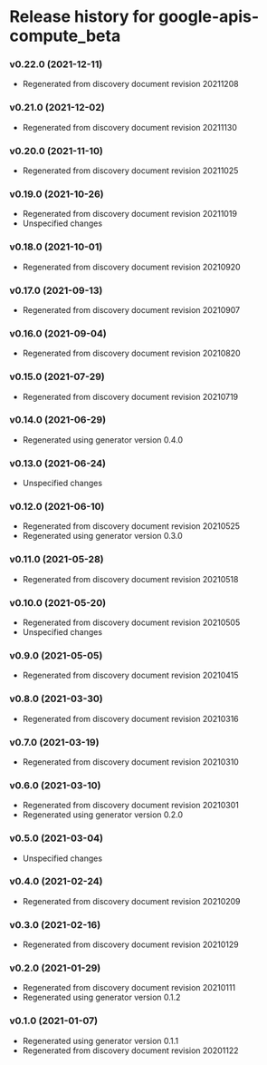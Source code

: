 # Release history for google-apis-compute_beta

### v0.22.0 (2021-12-11)

* Regenerated from discovery document revision 20211208

### v0.21.0 (2021-12-02)

* Regenerated from discovery document revision 20211130

### v0.20.0 (2021-11-10)

* Regenerated from discovery document revision 20211025

### v0.19.0 (2021-10-26)

* Regenerated from discovery document revision 20211019
* Unspecified changes

### v0.18.0 (2021-10-01)

* Regenerated from discovery document revision 20210920

### v0.17.0 (2021-09-13)

* Regenerated from discovery document revision 20210907

### v0.16.0 (2021-09-04)

* Regenerated from discovery document revision 20210820

### v0.15.0 (2021-07-29)

* Regenerated from discovery document revision 20210719

### v0.14.0 (2021-06-29)

* Regenerated using generator version 0.4.0

### v0.13.0 (2021-06-24)

* Unspecified changes

### v0.12.0 (2021-06-10)

* Regenerated from discovery document revision 20210525
* Regenerated using generator version 0.3.0

### v0.11.0 (2021-05-28)

* Regenerated from discovery document revision 20210518

### v0.10.0 (2021-05-20)

* Regenerated from discovery document revision 20210505
* Unspecified changes

### v0.9.0 (2021-05-05)

* Regenerated from discovery document revision 20210415

### v0.8.0 (2021-03-30)

* Regenerated from discovery document revision 20210316

### v0.7.0 (2021-03-19)

* Regenerated from discovery document revision 20210310

### v0.6.0 (2021-03-10)

* Regenerated from discovery document revision 20210301
* Regenerated using generator version 0.2.0

### v0.5.0 (2021-03-04)

* Unspecified changes

### v0.4.0 (2021-02-24)

* Regenerated from discovery document revision 20210209

### v0.3.0 (2021-02-16)

* Regenerated from discovery document revision 20210129

### v0.2.0 (2021-01-29)

* Regenerated from discovery document revision 20210111
* Regenerated using generator version 0.1.2

### v0.1.0 (2021-01-07)

* Regenerated using generator version 0.1.1
* Regenerated from discovery document revision 20201122

